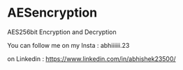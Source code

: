 # AESencryption
AES256bit Encryption and Decryption

You can follow me on my Insta : abhiiiiii.23


on Linkedin : https://www.linkedin.com/in/abhishek23500/
